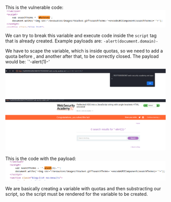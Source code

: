 This is the vulnerable code:
![](imgs/reflected_xss_javascript_string.png)

We can try to break this variable and execute code inside the `script` tag that is already created. Example payloads are:
`-alert(document.domain)-`

We have to scape the variable, which is inside quotas, so we need to add a quota before , and another after that, to be correctly closed. The payload would be:
`'-alert(1)-'

![](imgs/reflected_xss_javascript_string-1.png)![](imgs/reflected_xss_javascript_string-2.png)

This is the code with the payload:
![](imgs/reflected_xss_javascript_string-3.png)

We are basically creating a variable with quotas and then substracting our script, so the script must be rendered for the variable to be created.


